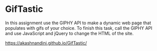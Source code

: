 # GifTastic
In this assignment use the GIPHY API to make a dynamic web page that populates with gifs of your choice. To finish this task, call the GIPHY API and use JavaScript and jQuery to change the HTML of the site.

https://akashnandini.github.io/GifTastic/
